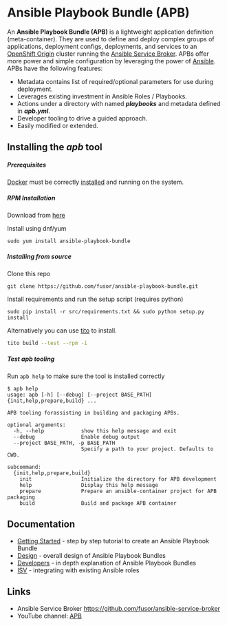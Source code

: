 # Ansible Playbook Bundle (APB)

An **Ansible Playbook Bundle (APB)** is a lightweight application definition (meta-container). They are used to define and deploy complex groups of applications, deployment configs, deployments, and services to an [OpenShift Origin](https://github.com/OpenShift/origin) cluster running the [Ansible Service Broker](https://github.com/fusor/ansible-service-broker).  APBs offer more power and simple configuration by leveraging the power of [Ansible](https://www.ansible.com/). APBs have the following features:

* Metadata contains list of required/optional parameters for use during deployment.
* Leverages existing investment in Ansible Roles / Playbooks.
* Actions under a directory with named  **_playbooks_** and metadata defined in **_apb.yml_**.
* Developer tooling to drive a guided approach.
* Easily modified or extended.

## Installing the ***apb*** tool
##### Prerequisites
[Docker](https://www.docker.com/) must be correctly [installed](https://docs.docker.com/engine/installation/) and running on the system.

##### RPM Installation
[TODO]: # (fill in real download link)
Download from [here](????)

Install using dnf/yum
```
sudo yum install ansible-playbook-bundle
```

##### Installing from source
Clone this repo
```
git clone https://github.com/fusor/ansible-playbook-bundle.git
```
Install requirements and run the setup script (requires python)
```
sudo pip install -r src/requirements.txt && sudo python setup.py install
```
Alternatively you can use [tito](http://github.com/dgoodwin/tito) to install.
```bash
tito build --test --rpm -i
```

##### Test apb tooling
Run `apb help` to make sure the tool is installed correctly
```
$ apb help
usage: apb [-h] [--debug] [--project BASE_PATH] {init,help,prepare,build} ...

APB tooling forassisting in building and packaging APBs.

optional arguments:
  -h, --help            show this help message and exit
  --debug               Enable debug output
  --project BASE_PATH, -p BASE_PATH
                        Specify a path to your project. Defaults to CWD.

subcommand:
  {init,help,prepare,build}
    init                Initialize the directory for APB development
    help                Display this help message
    prepare             Prepare an ansible-container project for APB packaging
    build               Build and package APB container

```

## Documentation
* [Getting Started](docs/getting_started.md) - step by step tutorial to create an Ansible Playbook Bundle
* [Design](docs/design.md) - overall design of Ansible Playbook Bundles
* [Developers](docs/developers.md) - in depth explanation of Ansible Playbook Bundles
* [ISV](docs/isv.md) - integrating with existing Ansible roles

<a name="links"></a>
## Links
* Ansible Service Broker [https://github.com/fusor/ansible-service-broker ](https://github.com/fusor/ansible-service-broker)
* YouTube channel: [APB](https://www.youtube.com/channel/UCE0uKh7SmjsOL3Zv0jnhgaA)

